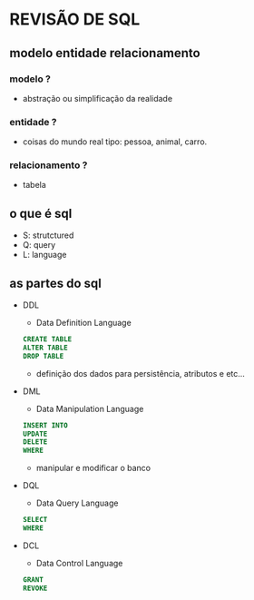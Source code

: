 # REVISÃO DE SQL

## modelo entidade relacionamento

### modelo ?

- abstração ou simplificação da realidade

### entidade ?

- coisas do mundo real tipo: pessoa, animal, carro.

### relacionamento ?
  
- tabela

## o que é sql

- S: strutctured
- Q: query
- L: language

## as partes do sql

- DDL
  - Data Definition Language

  ```sql
  CREATE TABLE
  ALTER TABLE
  DROP TABLE
  ```

  - definição dos dados para persistência, atributos e etc...
- DML
  - Data Manipulation Language

  ```sql
  INSERT INTO
  UPDATE
  DELETE
  WHERE
  ```

  - manipular e modificar o banco
- DQL
  - Data Query Language

  ```sql
  SELECT 
  WHERE

  ```

- DCL
  - Data Control Language

  ```sql
  GRANT
  REVOKE

  ```

